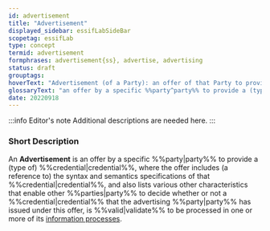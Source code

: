 ```yaml
---
id: advertisement
title: "Advertisement"
displayed_sidebar: essifLabSideBar
scopetag: essifLab
type: concept
termid: advertisement
formphrases: advertisement{ss}, advertise, advertising
status: draft
grouptags:
hoverText: "Advertisement (of a Party): an offer of that Party to provide a (type of) Credential, where the offer includes (a reference to) the syntax and semantics specifications of that Credential, and also lists various other characteristics that enable other Parties to decide whether or not a Credential that the advertising Party has issued under this offer, isValid to be processed in one or more of its [information processes](information-process@)."
glossaryText: "an offer by a specific %%party^party%% to provide a (type of) %%credential^credential%%, where the offer includes (a reference to) the syntax and semantics specifications of that %%credential^credential%%, and also lists various other characteristics that enable other %%parties^party%% to decide whether or not a %%credential^credential%% that the advertising %%party^party%% has issued under this offer, is %%valid^validate%% to be processed in one or more of its [information processes](information-process@)."
date: 20220918
---
```


:::info Editor's note
Additional descriptions are needed here.
:::

### Short Description
An **Advertisement** is an offer by a specific %%party|party%% to provide a (type of) %%credential|credential%%, where the offer includes (a reference to) the syntax and semantics specifications of that %%credential|credential%%, and also lists various other characteristics that enable other %%parties|party%% to decide whether or not a %%credential|credential%% that the advertising %%party|party%% has issued under this offer, is %%valid|validate%% to be processed in one or more of its [information processes](information-process@).
